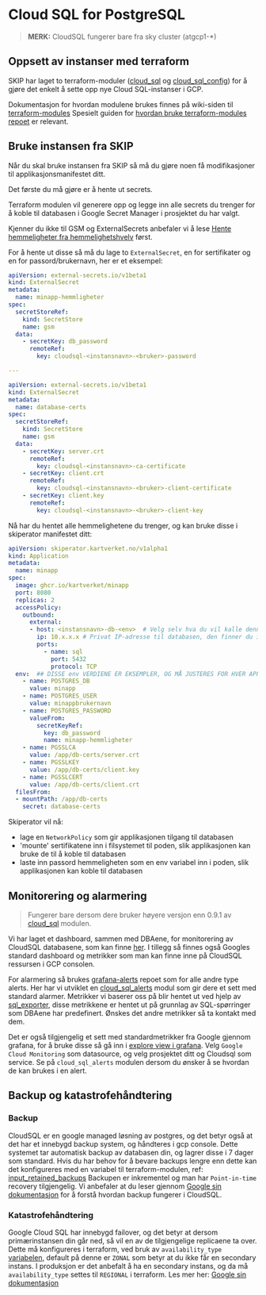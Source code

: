 # Cloud SQL for PostgreSQL

> **MERK:** CloudSQL fungerer bare fra sky cluster (atgcp1-*)

## Oppsett av instanser med terraform

SKIP har laget to terraform-moduler ([cloud_sql](https://github.com/kartverket/terraform-modules/tree/main/cloud_sql) og
[cloud_sql_config](https://github.com/kartverket/terraform-modules/tree/main/cloud_sql_config)) for å gjøre det enkelt å
sette opp nye Cloud SQL-instanser i GCP.

Dokumentasjon for hvordan modulene brukes finnes på wiki-siden til [terraform-modules](https://github.com/kartverket/terraform-modules/wiki)
Spesielt guiden for [hvordan bruke terraform-modules repoet](https://github.com/kartverket/terraform-modules/wiki/Hvordan-bruke-dette-repoet) er relevant.

## Bruke instansen fra SKIP

Når du skal bruke instansen fra SKIP så må du gjøre noen få modifikasjoner til applikasjonsmanifestet ditt.

Det første du må gjøre er å hente ut secrets.

Terraform modulen vil generere opp og legge inn alle secrets du trenger for å
koble til databasen i Google Secret Manager i prosjektet du har valgt.

Kjenner du ikke til GSM og ExternalSecrets anbefaler vi å lese [Hente hemmeligheter fra hemmelighetshvelv](../09-argo-cd/04-hente-hemmeligheter-fra-hemmelighetsvelv.md) først.

For å hente ut disse så må du lage to `ExternalSecret`, en for sertifikater og en for passord/brukernavn, her er et eksempel:

```yaml
apiVersion: external-secrets.io/v1beta1
kind: ExternalSecret
metadata:
  name: minapp-hemmligheter
spec:
  secretStoreRef:
    kind: SecretStore
    name: gsm
  data:
    - secretKey: db_password
      remoteRef:
        key: cloudsql-<instansnavn>-<bruker>-password

--- 

apiVersion: external-secrets.io/v1beta1
kind: ExternalSecret
metadata:
  name: database-certs
spec:
  secretStoreRef:
    kind: SecretStore
    name: gsm
  data:
    - secretKey: server.crt
      remoteRef:
        key: cloudsql-<instansnavn>-ca-certificate
    - secretKey: client.crt
      remoteRef:
        key: cloudsql-<instansnavn>-<bruker>-client-certificate
    - secretKey: client.key
      remoteRef:
        key: cloudsql-<instansnavn>-<bruker>-client-key
```

Nå har du hentet alle hemmelighetene du trenger, og kan bruke disse i skiperator manifestet ditt:

```yaml
apiVersion: skiperator.kartverket.no/v1alpha1
kind: Application
metadata:
  name: minapp
spec:
  image: ghcr.io/kartverket/minapp
  port: 8080
  replicas: 2
  accessPolicy:
    outbound:
      external:
      - host: <instansnavn>-db-<env>  # Velg selv hva du vil kalle denne, så lenge den er unik
        ip: 10.x.x.x # Privat IP-adresse til databasen, den finner du i GCP
        ports:
          - name: sql
            port: 5432
            protocol: TCP
  env:  ## DISSE env VERDIENE ER EKSEMPLER, OG MÅ JUSTERES FOR HVER APPLIKASJON
    - name: POSTGRES_DB
      value: minapp
    - name: POSTGRES_USER
      value: minappbrukernavn
    - name: POSTGRES_PASSWORD
      valueFrom:
        secretKeyRef:
          key: db_password
          name: minapp-hemmligheter
    - name: PGSSLCA
      value: /app/db-certs/server.crt
    - name: PGSSLKEY
      value: /app/db-certs/client.key
    - name: PGSSLCERT
      value: /app/db-certs/client.crt
  filesFrom:
  - mountPath: /app/db-certs
    secret: database-certs
```

Skiperator vil nå:

- lage en `NetworkPolicy` som gir applikasjonen tilgang til databasen
- 'mounte' sertifikatene inn i filsystemet til poden, slik applikasjonen kan bruke de til å koble til databasen
- laste inn passord hemmeligheten som en env variabel inn i poden, slik applikasjonen kan koble til databasen

## Monitorering og alarmering
> Fungerer bare dersom dere bruker høyere versjon enn 0.9.1 av [cloud_sql](https://github.com/kartverket/terraform-modules/wiki/cloud_sql) modulen.

Vi har laget et dashboard, sammen med DBAene, for monitorering av CloudSQL databasene, som kan finne [her](https://monitoring.kartverket.cloud/d/aek9kpwgzv280f/dba-cloudsql?orgId=1&from=now-30m&to=now&timezone=browser&var-Env=prod&var-ProjectID=utviklerportal-prod-ba53&var-Instance=backstage-prod).
I tillegg så finnes også Googles standard dashboard og metrikker som man kan finne inne på CloudSQL ressursen i GCP consolen.

For alarmering så brukes [grafana-alerts](https://github.com/kartverket/grafana-alerts) repoet som for alle andre type alerts. 
Her har vi utviklet en [cloud_sql_alerts](https://github.com/kartverket/grafana-alerts/tree/main/modules/cloud_sql_alerts) modul som gir dere et sett med standard alarmer.
Metrikker vi baserer oss på blir hentet ut ved hjelp av [sql_exporter](https://github.com/justwatchcom/sql_exporter), disse metrikkene er hentet ut på grunnlag av SQL-spørringer som DBAene har predefinert. 
Ønskes det andre metrikker så ta kontakt med dem.

Det er også tilgjengelig et sett med standardmetrikker fra Google gjennom grafana, for å bruke disse så gå inn i [explore view i grafana](https://monitoring.kartverket.cloud/explore).
Velg `Google Cloud Monitoring` som datasource, og velg prosjektet ditt og Cloudsql som service. Se på `cloud_sql_alerts` modulen dersom du ønsker å se hvordan de kan brukes i en alert.

## Backup og katastrofehåndtering

### Backup

CloudSQL er en google managed løsning av postgres, og det betyr også at det har et innebygd backup system, og håndteres i gcp console.
Dette systemet tar automatisk backup av databasen din, og lagrer disse i 7 dager som standard.  Hvis du har behov for å bevare backups lengre enn dette kan det konfigureres med en variabel til terraform-modulen, ref: [input_retained_backups](https://github.com/kartverket/terraform-modules/wiki/cloud_sql#input_retained_backups)
Backupen er inkrementel og man har `Point-in-time` recovery tilgjengelig.
Vi anbefaler at du leser gjennom [Google sin dokumentasjon](https://cloud.google.com/sql/docs/postgres/backup-recovery/backups) for å forstå hvordan backup fungerer i CloudSQL.

### Katastrofehåndtering

Google Cloud SQL har innebygd failover, og det betyr at dersom primærinstansen din går ned, så vil en av de tilgjengelige replicaene ta over.
Dette må konfigureres i terraform, ved bruk av `availability_type` [variabelen](https://github.com/kartverket/terraform-modules/wiki/cloud_sql#input_availability_type), default på denne er `ZONAL` som betyr at du ikke får en secondary instans.
I produksjon er det anbefalt å ha en secondary instans, og da må `availability_type` settes til `REGIONAL` i terraform.
Les mer her: [Google sin dokumentasjon](https://cloud.google.com/sql/docs/postgres/high-availability)

